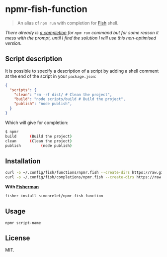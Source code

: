 # npmr-fish-function

> An alias of `npm run` with completion for [Fish](http://fishshell.com/) shell.

_There already is [a completion](https://github.com/fish-shell/fish-shell/blob/master/share/completions/npm.fish)
for `npm run` command but for some reason it mess with the prompt, until I find
the solution I will use this non-optimised version._

## Script description

It is possible to specify a description of a script by adding a shell comment at
the end of the script in your `package.json`:
```json
{
  "scripts": {
    "clean": "rm -rf dist/ # Clean the project",
    "build": "node scripts/build # Build the project",
    "publish": "node publish",
  }
}
```

Which will give for completion:
```sh
$ npmr
build      (Build the project)
clean      (Clean the project)
publish         (node publish)
```

## Installation

```sh
curl -o ~/.config/fish/functions/npmr.fish --create-dirs https://raw.githubusercontent.com/simonrelet/npmr-fish-function/master/functions/npmr.fish
curl -o ~/.config/fish/completions/npmr.fish --create-dirs https://raw.githubusercontent.com/simonrelet/npmr-fish-function/master/completions/npmr.fish
```

**With [Fisherman](https://github.com/fisherman/fisherman)**

```sh
fisher install simonrelet/npmr-fish-function
```

## Usage

```
npmr script-name
```

## License

MIT.
